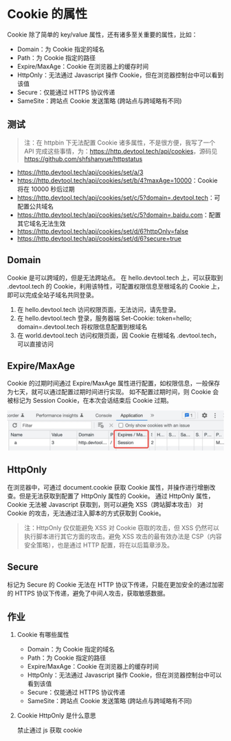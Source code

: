 # Cookie 的属性

Cookie 除了简单的 key/value 属性，还有诸多至关重要的属性，比如：

- Domain：为 Cookie 指定的域名
- Path：为 Cookie 指定的路径
- Expire/MaxAge：Cookie 在浏览器上的缓存时间
- HttpOnly：无法通过 Javascript 操作 Cookie，但在浏览器控制台中可以看到该值
- Secure：仅能通过 HTTPS 协议传递
- SameSite：跨站点 Cookie 发送策略 (跨站点与跨域略有不同)

## 测试

> 注：在 httpbin 下无法配置 Cookie 诸多属性，不是很方便，我写了一个 API 完成这些事情，为：<https://http.devtool.tech/api/cookies>，源码见 <https://github.com/shfshanyue/httpstatus>

- <https://http.devtool.tech/api/cookies/set/a/3>
- <https://http.devtool.tech/api/cookies/set/b/4?maxAge=10000>：Cookie 将在 10000 秒后过期
- <https://http.devtool.tech/api/cookies/set/c/5?domain=.devtool.tech>：可配置公共域名
- <https://http.devtool.tech/api/cookies/set/c/5?domain=.baidu.com>：配置其它域名无法生效
- <https://http.devtool.tech/api/cookies/set/d/6?httpOnly=false>
- <https://http.devtool.tech/api/cookies/set/d/6?secure=true>

## Domain

Cookie 是可以跨域的，但是无法跨站点。
在 hello.devtool.tech 上，可以获取到 .devtool.tech 的 Cookie，利用该特性，可配置权限信息至根域名的 Cookie 上，即可以完成全站子域名共同登录。

1. 在 hello.devtool.tech 访问权限页面，无法访问，请先登录。
2. 在 hello.devtool.tech 登录，服务器端 Set-Cookie: token=hello; domain=.devtool.tech 将权限信息配置到根域名
3. 在 world.devtool.tech 访问权限页面，因 Cookie 在根域名 .devtool.tech，可以直接访问

## Expire/MaxAge

Cookie 的过期时间通过 Expire/MaxAge 属性进行配置，如权限信息，一般保存为七天，就可以通过配置过期时间进行实现。
如不配置过期时间，则 Cookie 会被标记为 Session Cookie，在本次会话结束后 Cookie 过期。

![25-1](./img/25-1.jpg)

## HttpOnly

在浏览器中，可通过 document.cookie 获取 Cookie 属性，并操作进行增删改查。但是无法获取到配置了 HttpOnly 属性的 Cookie。
通过 HttpOnly 属性，Cookie 无法被 Javascript 获取到，则可以避免 XSS（跨站脚本攻击） 对 Cookie 的攻击，无法通过注入脚本的方式获取到 Cookie。

> 注：HttpOnly 仅仅能避免 XSS 对 Cookie 窃取的攻击，但 XSS 仍然可以执行脚本进行其它方面的攻击。避免 XSS 攻击的最有效办法是 CSP（内容安全策略），也是通过 HTTP 配置，将在以后篇章涉及。

## Secure

标记为 Secure 的 Cookie 无法在 HTTP 协议下传递，只能在更加安全的通过加密的 HTTPS 协议下传递，避免了中间人攻击，获取敏感数据。

## 作业

1. Cookie 有哪些属性

   - Domain：为 Cookie 指定的域名
   - Path：为 Cookie 指定的路径
   - Expire/MaxAge：Cookie 在浏览器上的缓存时间
   - HttpOnly：无法通过 Javascript 操作 Cookie，但在浏览器控制台中可以看到该值
   - Secure：仅能通过 HTTPS 协议传递
   - SameSite：跨站点 Cookie 发送策略 (跨站点与跨域略有不同)

2. Cookie HttpOnly 是什么意思

   禁止通过 js 获取 cookie

